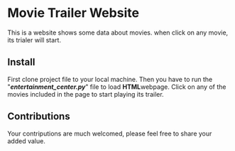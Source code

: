 # Movie Trailer Website
This is a website shows some data about movies. when click on any movie, its trialer will start.

## Install
First clone project file to your local machine. Then you have to run the "**_entertainment_center.py_**" file to load **HTML**webpage.
Click on any of the movies included in the page to start playing its trailer.

## Contributions
Your contriputions are much welcomed, please feel free to share your added value.